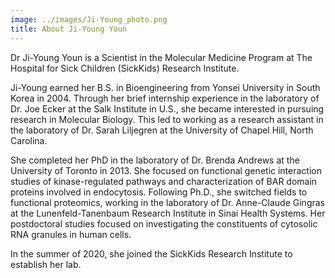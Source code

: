 ```yaml
---
image: ../images/Ji-Young_photo.png
title: About Ji-Young Youn
---
```

Dr Ji-Young Youn is a Scientist in the Molecular Medicine Program at The Hospital for Sick Children (SickKids) Research Institute.

Ji-Young earned her B.S. in Bioengineering from Yonsei University in South Korea in 2004. Through her brief internship experience in the laboratory of Dr. Joe Ecker at the Salk Institute in U.S., she became interested in pursuing research in Molecular Biology. This led to working as a research assistant in the laboratory of Dr. Sarah Liljegren at the University of Chapel Hill, North Carolina.

She completed her PhD in the laboratory of Dr. Brenda Andrews at the University of Toronto in 2013. She focused on functional genetic interaction studies of kinase-regulated pathways and characterization of BAR domain proteins involved in endocytosis. Following Ph.D., she switched fields to functional proteomics, working in the laboratory of Dr. Anne-Claude Gingras at the Lunenfeld-Tanenbaum Research Institute in Sinai Health Systems. Her postdoctoral studies focused on investigating the constituents of cytosolic RNA granules in human cells.

In the summer of 2020, she joined the SickKids Research Institute to establish her lab.